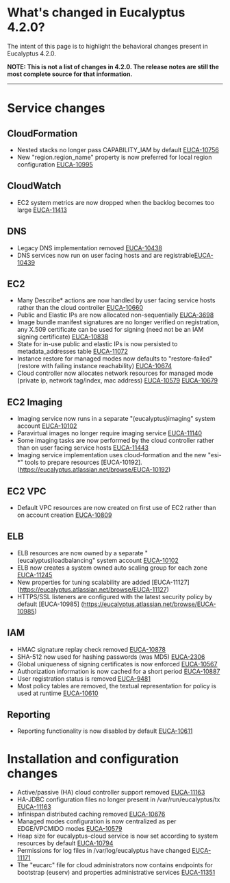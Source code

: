# What's changed in Eucalyptus 4.2.0? 

The intent of this page is to highlight the behavioral changes present in Eucalyptus 4.2.0.

**NOTE: This is not a list of changes in 4.2.0. The release notes are still the most complete source for that information.**
***

# Service changes

## CloudFormation
* Nested stacks no longer pass CAPABILITY_IAM by default [EUCA-10756](https://eucalyptus.atlassian.net/browse/EUCA-10756)
* New "region.region_name" property is now preferred for local region configuration [EUCA-10995](https://eucalyptus.atlassian.net/browse/EUCA-10995)

## CloudWatch
* EC2 system metrics are now dropped when the backlog becomes too large [EUCA-11413](https://eucalyptus.atlassian.net/browse/EUCA-11413)

## DNS
* Legacy DNS implementation removed [EUCA-10438](https://eucalyptus.atlassian.net/browse/EUCA-10438)
* DNS services now run on user facing hosts and are registrable[EUCA-10439](https://eucalyptus.atlassian.net/browse/EUCA-10439)

## EC2
* Many Describe* actions are now handled by user facing service hosts rather than the cloud controller [EUCA-10660](https://eucalyptus.atlassian.net/browse/EUCA-10660)
* Public and Elastic IPs are now allocated non-sequentially [EUCA-3698](https://eucalyptus.atlassian.net/browse/EUCA-3698)
* Image bundle manifest signatures are no longer verified on registration, any X.509 certificate can be used for signing (need not be an IAM signing certificate) [EUCA-10838](https://eucalyptus.atlassian.net/browse/EUCA-10838)
* State for in-use public and elastic IPs is now persisted to metadata_addresses table [EUCA-11072](https://eucalyptus.atlassian.net/browse/EUCA-11072)
* Instance restore for managed modes now defaults to "restore-failed" (restore with failing instance reachability) [EUCA-10674](https://eucalyptus.atlassian.net/browse/EUCA-10674)
* Cloud controller now allocates network resources for managed mode (private ip, network tag/index, mac address) [EUCA-10579](https://eucalyptus.atlassian.net/browse/EUCA-10579) [EUCA-10679](https://eucalyptus.atlassian.net/browse/EUCA-10679)

## EC2 Imaging
* Imaging service now runs in a separate "(eucalyptus)imaging" system account [EUCA-10102](https://eucalyptus.atlassian.net/browse/EUCA-10102)
* Paravirtual images no longer require imaging service [EUCA-11140](https://eucalyptus.atlassian.net/browse/EUCA-11140)
* Some imaging tasks are now performed by the cloud controller rather than on user facing service hosts [EUCA-11443](https://eucalyptus.atlassian.net/browse/EUCA-11443)
* Imaging service implementation uses cloud-formation and the new "esi-*" tools to prepare resources [EUCA-10192].
(https://eucalyptus.atlassian.net/browse/EUCA-10192)

## EC2 VPC
* Default VPC resources are now created on first use of EC2 rather than on account creation [EUCA-10809](https://eucalyptus.atlassian.net/browse/EUCA-10809)

## ELB
* ELB resources are now owned by a separate "(eucalyptus)loadbalancing" system account [EUCA-10102](https://eucalyptus.atlassian.net/browse/EUCA-10102)
* ELB now creates a system owned auto scaling group for each zone [EUCA-11245](https://eucalyptus.atlassian.net/browse/EUCA-11245)
* New properties for tuning scalability are added [EUCA-11127]
(https://eucalyptus.atlassian.net/browse/EUCA-11127)
* HTTPS/SSL listeners are configured with the latest security policy by default [EUCA-10985]
(https://eucalyptus.atlassian.net/browse/EUCA-10985)

## IAM
* HMAC signature replay check removed [EUCA-10878](https://eucalyptus.atlassian.net/browse/EUCA-10878)
* SHA-512 now used for hashing passwords (was MD5) [EUCA-2306](https://eucalyptus.atlassian.net/browse/EUCA-2306)
* Global uniqueness of signing certificates is now enforced [EUCA-10567](https://eucalyptus.atlassian.net/browse/EUCA-10567)
* Authorization information is now cached for a short period [EUCA-10887](https://eucalyptus.atlassian.net/browse/EUCA-10887) 	
* User registration status is removed [EUCA-9481](https://eucalyptus.atlassian.net/browse/EUCA-9481)
* Most policy tables are removed, the textual representation for policy is used at runtime [EUCA-10610](https://eucalyptus.atlassian.net/browse/EUCA-10610)

## Reporting
* Reporting functionality is now disabled by default [EUCA-10611](https://eucalyptus.atlassian.net/browse/EUCA-10611)

# Installation and configuration changes
* Active/passive (HA) cloud controller support removed [EUCA-11163](https://eucalyptus.atlassian.net/browse/EUCA-11163)
* HA-JDBC configuration files no longer present in /var/run/eucalyptus/tx [EUCA-11163](https://eucalyptus.atlassian.net/browse/EUCA-11163)
* Infinispan distributed caching removed [EUCA-10676](https://eucalyptus.atlassian.net/browse/EUCA-10676)
* Managed modes configuration is now centralized as per EDGE/VPCMIDO modes [EUCA-10579](https://eucalyptus.atlassian.net/browse/EUCA-10579)
* Heap size for eucalyptus-cloud service is now set according to system resources by default [EUCA-10794](https://eucalyptus.atlassian.net/browse/EUCA-10794)
* Permissions for log files in /var/log/eucalyptus have changed [EUCA-11171](https://eucalyptus.atlassian.net/browse/EUCA-11171)
* The "eucarc" file for cloud administrators now contains endpoints for bootstrap (euserv) and properties administrative services [EUCA-11351](https://eucalyptus.atlassian.net/browse/EUCA-11351)

